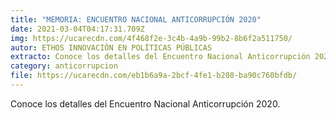 ```yaml
---
title: "MEMORIA: ENCUENTRO NACIONAL ANTICORRUPCIÓN 2020"
date: 2021-03-04T04:17:31.709Z
img: https://ucarecdn.com/4f468f2e-3c4b-4a9b-99b2-8b6f2a511750/
autor: ETHOS INNOVACIÓN EN POLÍTICAS PÚBLICAS
extracto: Conoce los detalles del Encuentro Nacional Anticorrupción 2020.
category: anticorrupcion
file: https://ucarecdn.com/eb1b6a9a-2bcf-4fe1-b208-ba90c760bfdb/
---
```

<!--StartFragment-->

Conoce los detalles del Encuentro Nacional Anticorrupción 2020.

<!--EndFragment-->
